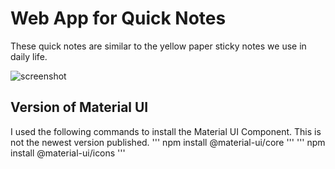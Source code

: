# Web App for Quick Notes

These quick notes are similar to the yellow paper sticky notes we use in daily life.

![screenshot](demo.jpg)

## Version of Material UI
I used the following commands to install the Material UI Component. This is not the newest version published.
  '''
  npm install @material-ui/core
  '''
  '''
  npm install @material-ui/icons
  '''
